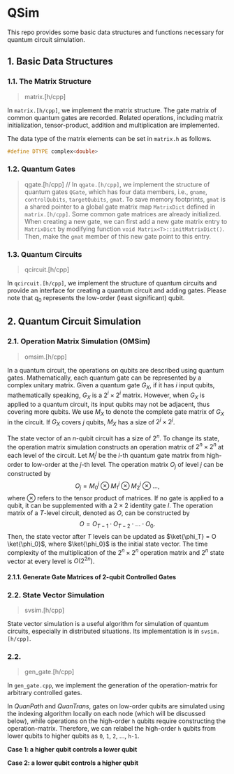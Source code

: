# QSim

This repo provides some basic data structures and functions necessary for quantum circuit simulation. 

## 1. Basic Data Structures

### 1.1. The Matrix Structure

> matrix.[h/cpp]

In `matrix.[h/cpp]`, we implement the matrix structure. The gate matrix of common quantum gates are recorded. Related operations, including matrix initialization, tensor-product, addition and multiplication are implemented. 

The data type of the matrix elements can be set in `matrix.h` as follows. 

```cpp
#define DTYPE complex<double>
```

### 1.2. Quantum Gates

> qgate.[h/cpp]
//
In `qgate.[h/cpp]`, we implement the structure of quantum gates `QGate`, which has four data members, i.e., `gname`, `controlQubits`, `targetQubits`, `gmat`. To save memory footprints, `gmat` is a shared pointer to a global gate matrix map `MatrixDict` defined in `matrix.[h/cpp]`. 
Some common gate matrices are already initialized. 
When creating a new gate, we can first add a new gate matrix entry to `MatrixDict` by modifying function `void Matrix<T>::initMatrixDict()`. Then, make the `gmat` member of this new gate point to this entry. 

### 1.3. Quantum Circuits

> qcircuit.[h/cpp]

In `qcircuit.[h/cpp]`, we implement the structure of quantum circuits and provide an interface for creating a quantum circuit and adding gates. Please note that $q_0$ represents the low-order (least significant) qubit. 

## 2. Quantum Circuit Simulation

### 2.1. Operation Matrix Simulation (OMSim)

> omsim.[h/cpp]

In a quantum circuit, the operations on qubits are described using quantum gates. Mathematically, each quantum gate can be represented by a complex unitary matrix. Given a quantum gate $G_X$, if it has $i$ input qubits, mathematically speaking, $G_X$ is a $2^i \times 2^i$ matrix. However, when $G_X$ is applied to a quantum circuit, its input qubits may not be adjacent, thus covering more qubits. We use $M_X$ to denote the complete gate matrix of $G_X$ in the circuit. If $G_X$ covers $j$ qubits, $M_X$ has a size of $2^j \times 2^j$. 

The state vector of an $n$-qubit circuit has a size of $2^n$. To change its state, the operation matrix simulation constructs an operation matrix of $2^n \times 2^n$ at each level of the circuit. 
Let $M_i^j$ be the $i$-th quantum gate matrix from high-order to low-order at the $j$-th level. 
The operation matrix $O_j$ of level $j$ can be constructed by
$$
    O_j=M_0^j \otimes M_1^j \otimes M_2^j \otimes \ldots, 
$$
where $\otimes$ refers to the tensor product of matrices. If no gate is applied to a qubit, it can be supplemented with a $2\times2$ identity gate $I$. 
The operation matrix of a $T$-level circuit, denoted as $O$, can be constructed by
$$
    O = O_{T-1} \cdot O_{T-2} \cdot \ldots \cdot O_0. 
$$
Then, the state vector after $T$ levels can be updated as $\ket{\phi_T} = O \ket{\phi_0}$, where $\ket{\phi_0}$ is the initial state vector. 
The time complexity of the multiplication of the $2^n \times 2^n$ operation matrix and $2^n$ state vector at every level is $O(2^{2n})$. 

#### 2.1.1. Generate Gate Matrices of 2-qubit Controlled Gates



### 2.2. State Vector Simulation

> svsim.[h/cpp]

State vector simulation is a useful algorithm for simulation of quantum circuits, especially in distributed situations. Its implementation is in `svsim.[h/cpp]`. 

### 2.2. 

> gen_gate.[h/cpp]

In `gen_gate.cpp`, we implement the generation of the operation-matrix for arbitrary controlled gates. 

In *QuanPath* and *QuanTrans*, gates on low-order qubits are simulated using the indexing algorithm locally on each node (which will be discussed below), while operations on the high-order `h` qubits require constructing the operation-matrix. Therefore, we can relabel the high-order `h` qubits from lower qubits to higher qubits as `0`, `1`, `2`, ..., `h-1`.

**Case 1: a higher qubit controls a lower qubit**


**Case 2: a lower qubit controls a higher qubit**
